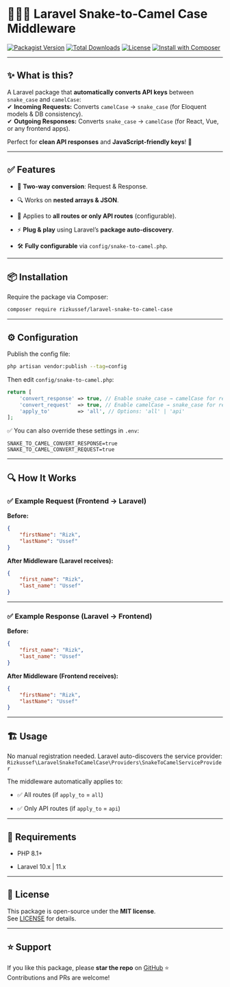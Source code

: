 # 🐍🔁🐫 Laravel Snake-to-Camel Case Middleware

[![Packagist Version](https://img.shields.io/packagist/v/rizkussef/laravel-snake-to-camel-case.svg?style=flat-square)](https://packagist.org/packages/rizkussef/laravel-snake-to-camel-case)
[![Total Downloads](https://img.shields.io/packagist/dt/rizkussef/laravel-snake-to-camel-case.svg?style=flat-square)](https://packagist.org/packages/rizkussef/laravel-snake-to-camel-case)
[![License](https://img.shields.io/badge/license-MIT-green.svg?style=flat-square)](LICENSE)
[![Install with Composer](https://img.shields.io/badge/Install%20with-Composer-blue?style=flat-square&logo=composer)](https://packagist.org/packages/rizkussef/laravel-snake-to-camel-case)

---

## ✨ What is this?

A Laravel package that **automatically converts API keys** between `snake_case` and `camelCase`:  
✔ **Incoming Requests:** Converts `camelCase` → `snake_case` (for Eloquent models & DB consistency).  
✔ **Outgoing Responses:** Converts `snake_case` → `camelCase` (for React, Vue, or any frontend apps).

Perfect for **clean API responses** and **JavaScript-friendly keys**! 🚀

---

## ✅ Features

- 🔄 **Two-way conversion**: Request & Response.
    
- 🔍 Works on **nested arrays & JSON**.
    
- 🔗 Applies to **all routes or only API routes** (configurable).
    
- ⚡ **Plug & play** using Laravel’s **package auto-discovery**.
    
- 🛠 **Fully configurable** via `config/snake-to-camel.php`.
    

---

## 📦 Installation

Require the package via Composer:

```bash
composer require rizkussef/laravel-snake-to-camel-case
```

---

## ⚙️ Configuration

Publish the config file:

```bash
php artisan vendor:publish --tag=config
```

Then edit `config/snake-to-camel.php`:

```php
return [
    'convert_response' => true, // Enable snake_case → camelCase for responses
    'convert_request'  => true, // Enable camelCase → snake_case for requests
    'apply_to'         => 'all', // Options: 'all' | 'api'
];
```

✅ You can also override these settings in `.env`:

```
SNAKE_TO_CAMEL_CONVERT_RESPONSE=true
SNAKE_TO_CAMEL_CONVERT_REQUEST=true
```

---

## 🔍 How It Works

### ✅ Example Request (Frontend → Laravel)

**Before:**

```json
{
    "firstName": "Rizk",
    "lastName": "Ussef"
}
```

**After Middleware (Laravel receives):**

```json
{
    "first_name": "Rizk",
    "last_name": "Ussef"
}
```

---

### ✅ Example Response (Laravel → Frontend)

**Before:**

```json
{
    "first_name": "Rizk",
    "last_name": "Ussef"
}
```

**After Middleware (Frontend receives):**

```json
{
    "firstName": "Rizk",
    "lastName": "Ussef"
}
```

---

## 🏗 Usage

No manual registration needed. Laravel auto-discovers the service provider:  
`Rizkussef\LaravelSnakeToCamelCase\Providers\SnakeToCamelServiceProvider`

The middleware automatically applies to:

- ✅ All routes (if `apply_to` = `all`)
    
- ✅ Only API routes (if `apply_to` = `api`)
    

---
## 📌 Requirements

- PHP 8.1+
    
- Laravel 10.x | 11.x
    

---

## 📄 License

This package is open-source under the **MIT license**.  
See [LICENSE](https://chatgpt.com/c/LICENSE) for details.

---

## ⭐ Support

If you like this package, please **star the repo** on [GitHub](https://github.com/rizkussef/laravel-snake-to-camel-case) ⭐  
Contributions and PRs are welcome!

